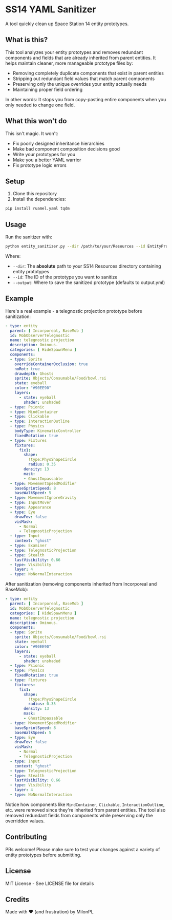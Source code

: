 # SS14 YAML Sanitizer

A tool quickly clean up Space Station 14 entity prototypes.

## What is this?

This tool analyzes your entity prototypes and removes redundant components and fields that are already inherited from parent entities. It helps maintain cleaner, more manageable prototype files by:

- Removing completely duplicate components that exist in parent entities
- Stripping out redundant field values that match parent components
- Preserving only the unique overrides your entity actually needs
- Maintaining proper field ordering

In other words: It stops you from copy-pasting entire components when you only needed to change one field.

## What this won't do

This isn't magic. It won't:

- Fix poorly designed inheritance hierarchies
- Make bad component composition decisions good
- Write your prototypes for you
- Make you a better YAML warrior
- Fix prototype logic errors

## Setup

1. Clone this repository
2. Install the dependencies:
```bash
pip install ruamel.yaml tqdm
```

## Usage

Run the sanitizer with:

```bash
python entity_sanitizer.py --dir /path/to/your/Resources --id EntityPrototypeId --output sanitized.yml
```

Where:
- `--dir`: The **absolute** path to your SS14 Resources directory containing entity prototypes
- `--id`: The ID of the prototype you want to sanitize
- `--output`: Where to save the sanitized prototype (defaults to output.yml)

## Example

Here's a real example - a telegnostic projection prototype before sanitization:

```yaml
- type: entity
  parent: [ Incorporeal, BaseMob ]
  id: MobObserverTelegnostic
  name: telegnostic projection
  description: Ominous.
  categories: [ HideSpawnMenu ]
  components:
  - type: Sprite
    overrideContainerOcclusion: true
    noRot: true
    drawdepth: Ghosts
    sprite: Objects/Consumable/Food/bowl.rsi
    state: eyeball
    color: "#90EE90"
    layers:
      - state: eyeball
        shader: unshaded
  - type: Psionic
  - type: MindContainer
  - type: Clickable
  - type: InteractionOutline
  - type: Physics
    bodyType: KinematicController
    fixedRotation: true
  - type: Fixtures
    fixtures:
      fix1:
        shape:
          !type:PhysShapeCircle
          radius: 0.35
        density: 13
        mask:
        - GhostImpassable
  - type: MovementSpeedModifier
    baseSprintSpeed: 8
    baseWalkSpeed: 5
  - type: MovementIgnoreGravity
  - type: InputMover
  - type: Appearance
  - type: Eye
    drawFov: false
    visMask:
      - Normal
      - TelegnosticProjection
  - type: Input
    context: "ghost"
  - type: Examiner
  - type: TelegnosticProjection
  - type: Stealth
    lastVisibility: 0.66
  - type: Visibility
    layer: 4
  - type: NoNormalInteraction
```

After sanitization (removing components inherited from Incorporeal and BaseMob):

```yaml
- type: entity
  parent: [ Incorporeal, BaseMob ]
  id: MobObserverTelegnostic
  categories: [ HideSpawnMenu ]
  name: telegnostic projection
  description: Ominous.
  components:
  - type: Sprite
    sprite: Objects/Consumable/Food/bowl.rsi
    state: eyeball
    color: "#90EE90"
    layers:
      - state: eyeball
        shader: unshaded
  - type: Psionic
  - type: Physics
    fixedRotation: true
  - type: Fixtures
    fixtures:
      fix1:
        shape:
          !type:PhysShapeCircle
          radius: 0.35
        density: 13
        mask:
        - GhostImpassable
  - type: MovementSpeedModifier
    baseSprintSpeed: 8
    baseWalkSpeed: 5
  - type: Eye
    drawFov: false
    visMask:
      - Normal
      - TelegnosticProjection
  - type: Input
    context: "ghost"
  - type: TelegnosticProjection
  - type: Stealth
    lastVisibility: 0.66
  - type: Visibility
    layer: 4
  - type: NoNormalInteraction
```

Notice how components like `MindContainer`, `Clickable`, `InteractionOutline`, etc. were removed since they're inherited from parent entities. The tool also removed redundant fields from components while preserving only the overridden values.

## Contributing

PRs welcome! Please make sure to test your changes against a variety of entity prototypes before submitting.

## License

MIT License - See LICENSE file for details

## Credits

Made with ❤️ (and frustration) by MilonPL